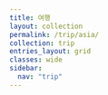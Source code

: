 ```yaml
---
title: 여행
layout: collection
permalink: /trip/asia/
collection: trip
entries_layout: grid
classes: wide
sidebar:
  nav: "trip"
---
```


